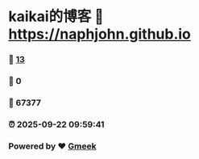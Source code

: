# kaikai的博客 :link: https://naphjohn.github.io 
### :page_facing_up: [13](https://naphjohn.github.io/tag.html) 
### :speech_balloon: 0 
### :hibiscus: 67377 
### :alarm_clock: 2025-09-22 09:59:41 
### Powered by :heart: [Gmeek](https://github.com/Meekdai/Gmeek)
